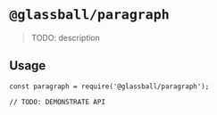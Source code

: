 # `@glassball/paragraph`

> TODO: description

## Usage

```
const paragraph = require('@glassball/paragraph');

// TODO: DEMONSTRATE API
```
